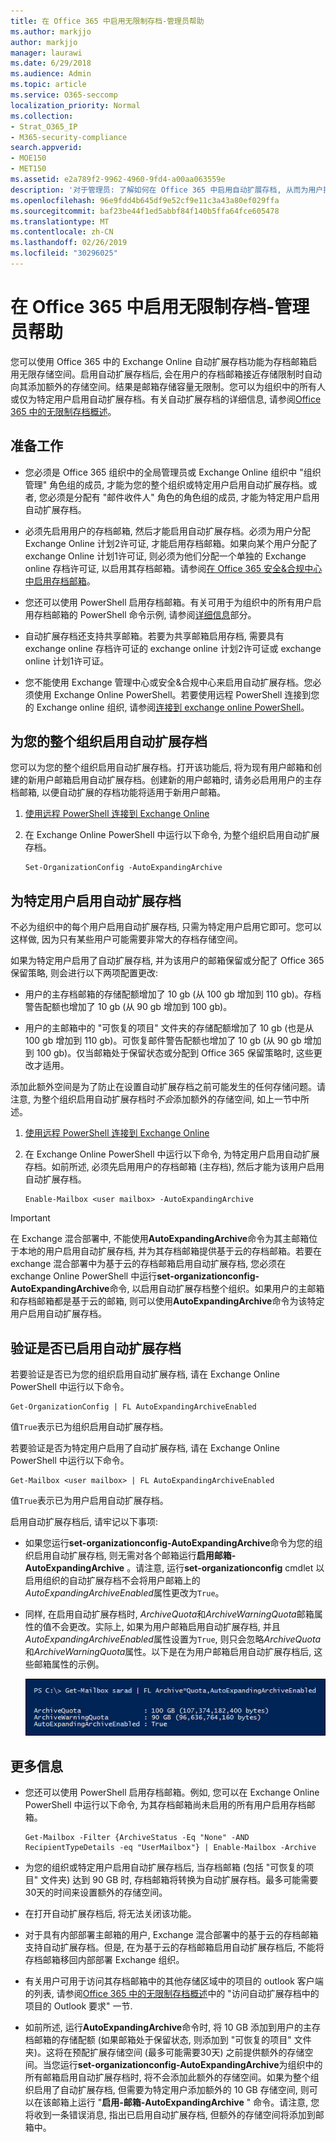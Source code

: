 ```yaml
---
title: 在 Office 365 中启用无限制存档-管理员帮助
ms.author: markjjo
author: markjjo
manager: laurawi
ms.date: 6/29/2018
ms.audience: Admin
ms.topic: article
ms.service: O365-seccomp
localization_priority: Normal
ms.collection:
- Strat_O365_IP
- M365-security-compliance
search.appverid:
- MOE150
- MET150
ms.assetid: e2a789f2-9962-4960-9fd4-a00aa063559e
description: '对于管理员: 了解如何在 Office 365 中启用自动扩展存档, 从而为用户提供对其 Exchange Online 邮箱的无限制存储。您可以为整个组织或仅为特定用户启用自动扩展存档。'
ms.openlocfilehash: 96e9fdd4b645df9e52cf9e11c3a43a80ef029ffa
ms.sourcegitcommit: baf23be44f1ed5abbf84f140b5ffa64fce605478
ms.translationtype: MT
ms.contentlocale: zh-CN
ms.lasthandoff: 02/26/2019
ms.locfileid: "30296025"
---
```

# <a name="enable-unlimited-archiving-in-office-365---admin-help"></a>在 Office 365 中启用无限制存档-管理员帮助

您可以使用 Office 365 中的 Exchange Online 自动扩展存档功能为存档邮箱启用无限存储空间。启用自动扩展存档后, 会在用户的存档邮箱接近存储限制时自动向其添加额外的存储空间。结果是邮箱存储容量无限制。您可以为组织中的所有人或仅为特定用户启用自动扩展存档。有关自动扩展存档的详细信息, 请参阅[Office 365 中的无限制存档概述](unlimited-archiving.md)。

## <a name="before-you-begin"></a>准备工作

- 您必须是 Office 365 组织中的全局管理员或 Exchange Online 组织中 "组织管理" 角色组的成员, 才能为您的整个组织或特定用户启用自动扩展存档。或者, 您必须是分配有 "邮件收件人" 角色的角色组的成员, 才能为特定用户启用自动扩展存档。
    
- 必须先启用用户的存档邮箱, 然后才能启用自动扩展存档。必须为用户分配 Exchange Online 计划2许可证, 才能启用存档邮箱。如果向某个用户分配了 exchange Online 计划1许可证, 则必须为他们分配一个单独的 Exchange online 存档许可证, 以启用其存档邮箱。请参阅[在 Office 365 安全&amp;合规中心中启用存档邮箱](enable-archive-mailboxes.md)。
    
- 您还可以使用 PowerShell 启用存档邮箱。有关可用于为组织中的所有用户启用存档邮箱的 PowerShell 命令示例, 请参阅[详细信息](#more-information)部分。 
    
- 自动扩展存档还支持共享邮箱。若要为共享邮箱启用存档, 需要具有 exchange online 存档许可证的 exchange online 计划2许可证或 exchange online 计划1许可证。
    
- 您不能使用 Exchange 管理中心或安全&amp;合规中心来启用自动扩展存档。您必须使用 Exchange Online PowerShell。若要使用远程 PowerShell 连接到您的 Exchange online 组织, 请参阅[连接到 exchange online PowerShell](https://go.microsoft.com/fwlink/p/?linkid=396554)。
    
  
## <a name="enable-auto-expanding-archiving-for-your-entire-organization"></a>为您的整个组织启用自动扩展存档

您可以为您的整个组织启用自动扩展存档。打开该功能后, 将为现有用户邮箱和创建的新用户邮箱启用自动扩展存档。创建新的用户邮箱时, 请务必启用用户的主存档邮箱, 以便自动扩展的存档功能将适用于新用户邮箱。
  
1. [使用远程 PowerShell 连接到 Exchange Online](https://go.microsoft.com/fwlink/p/?linkid=396554)
    
2. 在 Exchange Online PowerShell 中运行以下命令, 为整个组织启用自动扩展存档。

    ```
    Set-OrganizationConfig -AutoExpandingArchive
    ```
  
## <a name="enable-auto-expanding-archiving-for-specific-users"></a>为特定用户启用自动扩展存档

不必为组织中的每个用户启用自动扩展存档, 只需为特定用户启用它即可。您可以这样做, 因为只有某些用户可能需要非常大的存档存储空间。
  
如果为特定用户启用了自动扩展存档, 并为该用户的邮箱保留或分配了 Office 365 保留策略, 则会进行以下两项配置更改:
  
- 用户的主存档邮箱的存储配额增加了 10 gb (从 100 gb 增加到 110 gb)。存档警告配额也增加了 10 gb (从 90 gb 增加到 100 gb)。
    
- 用户的主邮箱中的 "可恢复的项目" 文件夹的存储配额增加了 10 gb (也是从 100 gb 增加到 110 gb)。可恢复邮件警告配额也增加了 10 gb (从 90 gb 增加到 100 gb)。仅当邮箱处于保留状态或分配到 Office 365 保留策略时, 这些更改才适用。
    
添加此额外空间是为了防止在设置自动扩展存档之前可能发生的任何存储问题。请注意, 为整个组织启用自动扩展存档时*不会*添加额外的存储空间, 如上一节中所述。 
  
1. [使用远程 PowerShell 连接到 Exchange Online](https://go.microsoft.com/fwlink/p/?linkid=396554)
    
2. 在 Exchange Online PowerShell 中运行以下命令, 为特定用户启用自动扩展存档。如前所述, 必须先启用用户的存档邮箱 (主存档), 然后才能为该用户启用自动扩展存档。
    
    ```
    Enable-Mailbox <user mailbox> -AutoExpandingArchive
    ```


> [!IMPORTANT]
> 在 Exchange 混合部署中, 不能使用**AutoExpandingArchive**命令为其主邮箱位于本地的用户启用自动扩展存档, 并为其存档邮箱提供基于云的存档邮箱。若要在 exchange 混合部署中为基于云的存档邮箱启用自动扩展存档, 您必须在 exchange Online PowerShell 中运行**set-organizationconfig-AutoExpandingArchive**命令, 以启用自动扩展存档整个组织。如果用户的主邮箱和存档邮箱都是基于云的邮箱, 则可以使用**AutoExpandingArchive**命令为该特定用户启用自动扩展存档。 
  
## <a name="verify-that-auto-expanding-archiving-is-enabled"></a>验证是否已启用自动扩展存档

若要验证是否已为您的组织启用自动扩展存档, 请在 Exchange Online PowerShell 中运行以下命令。

```
Get-OrganizationConfig | FL AutoExpandingArchiveEnabled
```

值`True`表示已为组织启用自动扩展存档。 
  
若要验证是否为特定用户启用了自动扩展存档, 请在 Exchange Online PowerShell 中运行以下命令。
  
```
Get-Mailbox <user mailbox> | FL AutoExpandingArchiveEnabled
```
值`True`表示已为用户启用自动扩展存档。 
  
启用自动扩展存档后, 请牢记以下事项:
  
- 如果您运行**set-organizationconfig-AutoExpandingArchive**命令为您的组织启用自动扩展存档, 则无需对各个邮箱运行**启用邮箱-AutoExpandingArchive** 。请注意, 运行**set-organizationconfig** cmdlet 以启用组织的自动扩展存档不会将用户邮箱上的*AutoExpandingArchiveEnabled*属性更改为`True`。
    
- 同样, 在启用自动扩展存档时, *ArchiveQuota*和*ArchiveWarningQuota*邮箱属性的值不会更改。实际上, 如果为用户邮箱启用自动扩展存档, 并且*AutoExpandingArchiveEnabled*属性设置为`True`, 则只会忽略*ArchiveQuota*和*ArchiveWarningQuota*属性。以下是在为用户邮箱启用自动扩展存档后, 这些邮箱属性的示例。 
    
    ![启用自动扩展存档后, ArchiveQuota 和 ArchiveWarningQuota 属性将被忽略](media/6a1c1b69-5c4c-4267-aac8-53577667f03e.png)

  
## <a name="more-information"></a>更多信息

- 您还可以使用 PowerShell 启用存档邮箱。例如, 您可以在 Exchange Online PowerShell 中运行以下命令, 为其存档邮箱尚未启用的所有用户启用存档邮箱。

    ```
    Get-Mailbox -Filter {ArchiveStatus -Eq "None" -AND RecipientTypeDetails -eq "UserMailbox"} | Enable-Mailbox -Archive
    ```

- 为您的组织或特定用户启用自动扩展存档后, 当存档邮箱 (包括 "可恢复的项目" 文件夹) 达到 90 GB 时, 存档邮箱将转换为自动扩展存档。最多可能需要30天的时间来设置额外的存储空间。
    
- 在打开自动扩展存档后, 将无法关闭该功能。
    
- 对于具有内部部署主邮箱的用户, Exchange 混合部署中的基于云的存档邮箱支持自动扩展存档。但是, 在为基于云的存档邮箱启用自动扩展存档后, 不能将存档邮箱移回内部部署 Exchange 组织。
    
- 有关用户可用于访问其存档邮箱中的其他存储区域中的项目的 outlook 客户端的列表, 请参阅[Office 365 中的无限制存档概述](unlimited-archiving.md#outlook-requirements-for-accessing-items-in-an-auto-expanded-archive)中的 "访问自动扩展存档中的项目的 Outlook 要求" 一节.
    
- 如前所述, 运行**AutoExpandingArchive**命令时, 将 10 GB 添加到用户的主存档邮箱的存储配额 (如果邮箱处于保留状态, 则添加到 "可恢复的项目" 文件夹)。这将在预配扩展存储空间 (最多可能需要30天) 之前提供额外的存储空间。当您运行**set-organizationconfig-AutoExpandingArchive**为组织中的所有邮箱启用自动扩展存档时, 将不会添加此额外的存储空间。如果为整个组织启用了自动扩展存档, 但需要为特定用户添加额外的 10 GB 存储空间, 则可以在该邮箱上运行 "**启用-邮箱-AutoExpandingArchive** " 命令。请注意, 您将收到一条错误消息, 指出已启用自动扩展存档, 但额外的存储空间将添加到邮箱中。 
